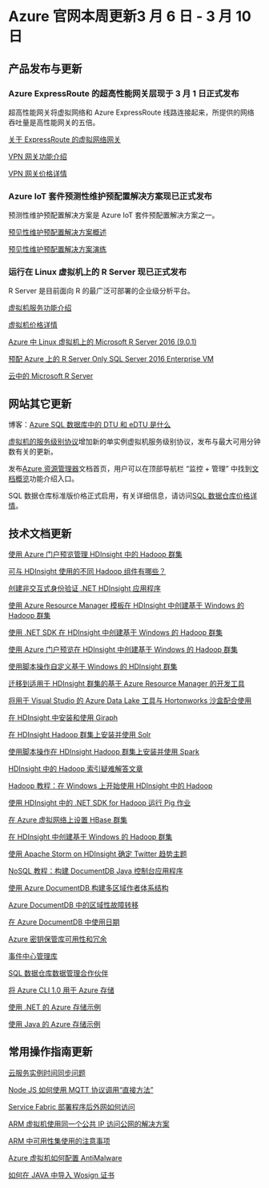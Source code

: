 <properties
	pageTitle="Azure 官网本周更新 | Azure"
    description="Azure 官网本周更新"
    services=""
    documentationCenter=""
    authors=""
    manager=""
    editor=""
    tags=""/>

<tags ms.service="" ms.date="" wacn.date="" wacn.lang="cn"/>

# Azure 官网本周更新3 月 6 日 - 3 月 10 日
## 产品发布与更新
### Azure ExpressRoute 的超高性能网关层现于 3 月 1 日正式发布
超高性能网关将虚拟网络和 Azure ExpressRoute 线路连接起来，所提供的网络吞吐量是高性能网关的五倍。


[关于 ExpressRoute 的虚拟网络网关](/documentation/articles/expressroute-about-virtual-network-gateways/)

[VPN 网关功能介绍](/home/features/vpn-gateway/)

[VPN 网关价格详情](/pricing/details/vpn-gateway/)


### Azure IoT 套件预测性维护预配置解决方案现已正式发布
预测性维护预配置解决方案是 Azure IoT 套件预配置解决方案之一。


[预见性维护预配置解决方案概述](/documentation/articles/iot-suite-predictive-overview/)

[预见性维护预配置解决方案演练](/documentation/articles/iot-suite-predictive-walkthrough/)



### 运行在 Linux 虚拟机上的 R Server 现已正式发布
R Server 是目前面向 R 的最广泛可部署的企业级分析平台。


[虚拟机服务功能介绍](/home/features/virtual-machines/)

[虚拟机价格详情](/pricing/details/virtual-machines/)

[Azure 中 Linux 虚拟机上的 Microsoft R Server 2016 \(9.0.1\)](/documentation/articles/microsoft-r-vm-azure-rserver-linux-9.0.1/)

[预配 Azure 上的 R Server Only SQL Server 2016 Enterprise VM](/documentation/articles/microsoft-r-vm-azure-rserver-sql-server-2016-enterprise/)

[云中的 Microsoft R Server](/documentation/articles/microsoft-r-vm-cloud/)



## 网站其它更新
 
博客：[Azure SQL 数据库中的 DTU 和 eDTU 是什么](/blog/2017/02/28/AzureDtuAndEdtu/)
  
[虚拟机的服务级别协议](/support/sla/virtual-machines/)增加新的单实例虚拟机服务级别协议，发布与最大可用分钟数有关的更新。

发布[Azure 资源管理器](/documentation/services/azure-resource-manager/)文档首页，用户可以在顶部导航栏 “监控 + 管理” 中找到[文档概览](/documentation/)功能介绍入口。

SQL 数据仓库标准版价格正式启用，有关详细信息，请访问[SQL 数据仓库价格详情](/pricing/details/sql-data-warehouse/)。




## 技术文档更新
[使用 Azure 门户预览管理 HDInsight 中的 Hadoop 群集](/documentation/articles/hdinsight-administer-use-management-portal/)

[可与 HDInsight 使用的不同 Hadoop 组件有哪些？](/documentation/articles/hdinsight-component-versioning/)

[创建非交互式身份验证 .NET HDInsight 应用程序](/documentation/articles/hdinsight-create-non-interactive-authentication-dotnet-applications/)

[使用 Azure Resource Manager 模板在 HDInsight 中创建基于 Windows 的 Hadoop 群集](/documentation/articles/hdinsight-hadoop-create-windows-clusters-arm-templates/)

[使用 .NET SDK 在 HDInsight 中创建基于 Windows 的 Hadoop 群集](/documentation/articles/hdinsight-hadoop-create-windows-clusters-dotnet-sdk/)

[使用 Azure 门户预览在 HDInsight 中创建基于 Windows 的 Hadoop 群集](/documentation/articles/hdinsight-hadoop-create-windows-clusters-portal/)

[使用脚本操作自定义基于 Windows 的 HDInsight 群集](/documentation/articles/hdinsight-hadoop-customize-cluster/)

[迁移到适用于 HDInsight 群集的基于 Azure Resource Manager 的开发工具](/documentation/articles/hdinsight-hadoop-development-using-azure-resource-manager/)

[将用于 Visual Studio 的 Azure Data Lake 工具与 Hortonworks 沙盒配合使用](/documentation/articles/hdinsight-hadoop-emulator-visual-studio/)

[在 HDInsight 中安装和使用 Giraph](/documentation/articles/hdinsight-hadoop-giraph-install/)

[在 HDInsight Hadoop 群集上安装并使用 Solr](/documentation/articles/hdinsight-hadoop-solr-install/)

[使用脚本操作在 HDInsight Hadoop 群集上安装并使用 Spark](/documentation/articles/hdinsight-hadoop-spark-install/)

[HDInsight 中的 Hadoop 索引疑难解答文章](/documentation/articles/hdinsight-hadoop-stack-trace-error-messages/)

[Hadoop 教程：在 Windows 上开始使用 HDInsight 中的 Hadoop](/documentation/articles/hdinsight-hadoop-tutorial-get-started-windows/)

[使用 HDInsight 中的 .NET SDK for Hadoop 运行 Pig 作业](/documentation/articles/hdinsight-hadoop-use-pig-dotnet-sdk/)

[在 Azure 虚拟网络上设置 HBase 群集](/documentation/articles/hdinsight-hbase-provision-vnet/)

[在 HDInsight 中创建基于 Windows 的 Hadoop 群集](/documentation/articles/hdinsight-provision-clusters/)

[使用 Apache Storm on HDInsight 确定 Twitter 趋势主题](/documentation/articles/hdinsight-storm-twitter-trending/)

[NoSQL 教程：构建 DocumentDB Java 控制台应用程序](/documentation/articles/documentdb-java-get-started/)

[使用 Azure DocumentDB 构建多区域作者体系结构](/documentation/articles/documentdb-multi-region-writers/)

[Azure DocumentDB 中的区域性故障转移](/documentation/articles/documentdb-regional-failovers/)

[在 Azure DocumentDB 中使用日期](/documentation/articles/documentdb-working-with-dates/)

[Azure 密钥保管库可用性和冗余](/documentation/articles/key-vault-disaster-recovery-guidance/)

[事件中心管理库](/documentation/articles/event-hubs-management-libraries/)

[SQL 数据仓库数据管理合作伙伴](/documentation/articles/sql-data-warehouse-partner-data-management/)

[将 Azure CLI 1.0 用于 Azure 存储](/documentation/articles/storage-azure-cli-nodejs/)

[使用 .NET 的 Azure 存储示例](/documentation/articles/storage-samples-dotnet/)

[使用 Java 的 Azure 存储示例](/documentation/articles/storage-samples-java/)



## 常用操作指南更新
[云服务实例时间同步问题](/documentation/articles/aog-cloud-services-qa-instance-time-sync/)

[Node JS 如何使用 MQTT 协议调用“直接方法”](/documentation/articles/aog-iot-hub-howto-use-mqtt-protocol-call-direct-method/)

[Service Fabric 部署程序后外网如何访问](/documentation/articles/aog-service-fabric-deployment-howto-access-through-internet/)

[ARM 虚拟机使用同一个公共 IP 访问公网的解决方案](/documentation/articles/aog-virtual-machines-access-public-network-with-same-pip/)

[ARM 中可用性集使用的注意事项](/documentation/articles/aog-virtual-machines-ha-arm-matters-needing-attention/)

[Azure 虚拟机如何配置 AntiMalware](/documentation/articles/aog-virtual-machines-howto-configure-antimalware/)

[如何在 JAVA 中导入 Wosign 证书](/documentation/articles/aog-web-apps-qa-java-import-wosign-certification/)